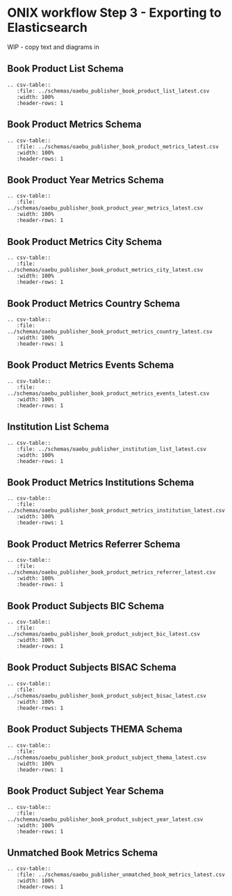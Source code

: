 # ONIX workflow Step 3 - Exporting to Elasticsearch

WIP - copy text and diagrams in


## Book Product List Schema

``` eval_rst
.. csv-table::
   :file: ../schemas/oaebu_publisher_book_product_list_latest.csv
   :width: 100%
   :header-rows: 1
```

## Book Product Metrics Schema

``` eval_rst
.. csv-table::
   :file: ../schemas/oaebu_publisher_book_product_metrics_latest.csv
   :width: 100%
   :header-rows: 1
```

## Book Product Year Metrics Schema

``` eval_rst
.. csv-table::
   :file: ../schemas/oaebu_publisher_book_product_year_metrics_latest.csv
   :width: 100%
   :header-rows: 1
```

## Book Product Metrics City Schema

``` eval_rst
.. csv-table::
   :file: ../schemas/oaebu_publisher_book_product_metrics_city_latest.csv
   :width: 100%
   :header-rows: 1
```

## Book Product Metrics Country Schema

``` eval_rst
.. csv-table::
   :file: ../schemas/oaebu_publisher_book_product_metrics_country_latest.csv
   :width: 100%
   :header-rows: 1
```

## Book Product Metrics Events Schema

``` eval_rst
.. csv-table::
   :file: ../schemas/oaebu_publisher_book_product_metrics_events_latest.csv
   :width: 100%
   :header-rows: 1
```

## Institution List Schema

``` eval_rst
.. csv-table::
   :file: ../schemas/oaebu_publisher_institution_list_latest.csv
   :width: 100%
   :header-rows: 1
```

## Book Product Metrics Institutions Schema

``` eval_rst
.. csv-table::
   :file: ../schemas/oaebu_publisher_book_product_metrics_institution_latest.csv
   :width: 100%
   :header-rows: 1
```

## Book Product Metrics Referrer Schema

``` eval_rst
.. csv-table::
   :file: ../schemas/oaebu_publisher_book_product_metrics_referrer_latest.csv
   :width: 100%
   :header-rows: 1
```

## Book Product Subjects BIC Schema

``` eval_rst
.. csv-table::
   :file: ../schemas/oaebu_publisher_book_product_subject_bic_latest.csv
   :width: 100%
   :header-rows: 1
```

## Book Product Subjects BISAC Schema

``` eval_rst
.. csv-table::
   :file: ../schemas/oaebu_publisher_book_product_subject_bisac_latest.csv
   :width: 100%
   :header-rows: 1
```

## Book Product Subjects THEMA Schema

``` eval_rst
.. csv-table::
   :file: ../schemas/oaebu_publisher_book_product_subject_thema_latest.csv
   :width: 100%
   :header-rows: 1
```

## Book Product Subject Year Schema

``` eval_rst
.. csv-table::
   :file: ../schemas/oaebu_publisher_book_product_subject_year_latest.csv
   :width: 100%
   :header-rows: 1
```

## Unmatched Book Metrics Schema

``` eval_rst
.. csv-table::
   :file: ../schemas/oaebu_publisher_unmatched_book_metrics_latest.csv
   :width: 100%
   :header-rows: 1
```